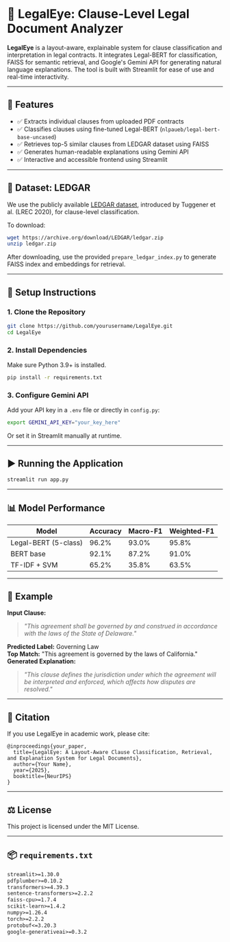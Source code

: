 
# 🧠 LegalEye: Clause-Level Legal Document Analyzer

**LegalEye** is a layout-aware, explainable system for clause classification and interpretation in legal contracts. It integrates Legal-BERT for classification, FAISS for semantic retrieval, and Google's Gemini API for generating natural language explanations. The tool is built with Streamlit for ease of use and real-time interactivity.

---

## 🚀 Features

- ✅ Extracts individual clauses from uploaded PDF contracts
- ✅ Classifies clauses using fine-tuned Legal-BERT (`nlpaueb/legal-bert-base-uncased`)
- ✅ Retrieves top-5 similar clauses from LEDGAR dataset using FAISS
- ✅ Generates human-readable explanations using Gemini API
- ✅ Interactive and accessible frontend using Streamlit

---

## 📂 Dataset: LEDGAR

We use the publicly available [LEDGAR dataset](https://archive.org/details/LEDGAR), introduced by Tuggener et al. (LREC 2020), for clause-level classification.

To download:

```bash
wget https://archive.org/download/LEDGAR/ledgar.zip
unzip ledgar.zip
```

After downloading, use the provided `prepare_ledgar_index.py` to generate FAISS index and embeddings for retrieval.

---

## 🔧 Setup Instructions

### 1. Clone the Repository

```bash
git clone https://github.com/yourusername/LegalEye.git
cd LegalEye
```

### 2. Install Dependencies

Make sure Python 3.9+ is installed.

```bash
pip install -r requirements.txt
```

### 3. Configure Gemini API

Add your API key in a `.env` file or directly in `config.py`:

```bash
export GEMINI_API_KEY="your_key_here"
```

Or set it in Streamlit manually at runtime.

---

## ▶️ Running the Application

```bash
streamlit run app.py
```

---

## 📊 Model Performance

| Model                | Accuracy | Macro-F1 | Weighted-F1 |
|----------------------|----------|----------|-------------|
| Legal-BERT (5-class) | 96.2%    | 93.0%    | 95.8%       |
| BERT base            | 92.1%    | 87.2%    | 91.0%       |
| TF-IDF + SVM         | 65.2%    | 35.8%    | 63.5%       |

---

## 📎 Example

**Input Clause:**

> _"This agreement shall be governed by and construed in accordance with the laws of the State of Delaware."_

**Predicted Label:** Governing Law  
**Top Match:** "This agreement is governed by the laws of California."  
**Generated Explanation:**  
> _"This clause defines the jurisdiction under which the agreement will be interpreted and enforced, which affects how disputes are resolved."_

---

## 📜 Citation

If you use LegalEye in academic work, please cite:

```
@inproceedings{your_paper,
  title={LegalEye: A Layout-Aware Clause Classification, Retrieval, and Explanation System for Legal Documents},
  author={Your Name},
  year={2025},
  booktitle={NeurIPS}
}
```

---

## ⚖️ License

This project is licensed under the MIT License.

---

## 📦 `requirements.txt`

```txt
streamlit>=1.30.0
pdfplumber>=0.10.2
transformers>=4.39.3
sentence-transformers>=2.2.2
faiss-cpu>=1.7.4
scikit-learn>=1.4.2
numpy>=1.26.4
torch>=2.2.2
protobuf<=3.20.3
google-generativeai>=0.3.2
```
